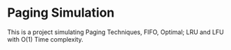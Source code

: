 # Paging Simulation
This is a project simulating Paging Techniques, FIFO, Optimal; LRU and LFU with O(1) Time complexity.
